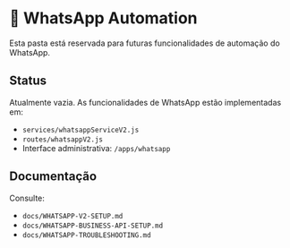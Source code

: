 # 📱 WhatsApp Automation

Esta pasta está reservada para futuras funcionalidades de automação do WhatsApp.

## Status

Atualmente vazia. As funcionalidades de WhatsApp estão implementadas em:
- `services/whatsappServiceV2.js`
- `routes/whatsappV2.js`
- Interface administrativa: `/apps/whatsapp`

## Documentação

Consulte:
- `docs/WHATSAPP-V2-SETUP.md`
- `docs/WHATSAPP-BUSINESS-API-SETUP.md`
- `docs/WHATSAPP-TROUBLESHOOTING.md`

